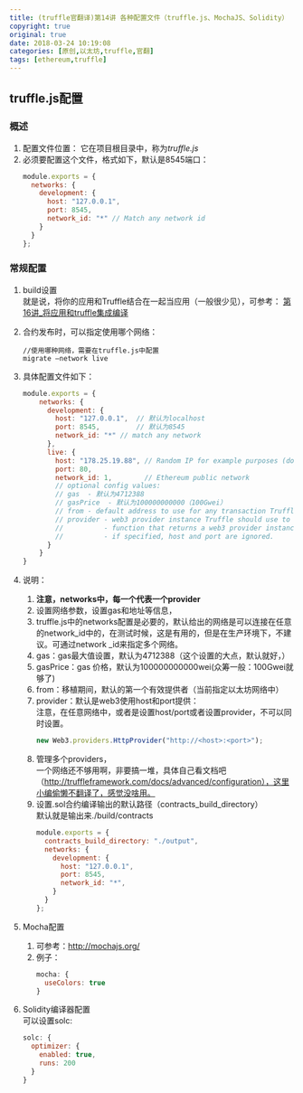 ```yaml
---
title: (truffle官翻译)第14讲 各种配置文件（truffle.js、MochaJS、Solidity）
copyright: true
original: true
date: 2018-03-24 10:19:08
categories: [原创,以太坊,truffle,官翻]
tags: [ethereum,truffle]
---
```

## truffle.js配置
### 概述  
1. 配置文件位置：
它在项目根目录中，称为*truffle.js*
2. 必须要配置这个文件，格式如下，默认是8545端口：  
    ```js
    module.exports = {
      networks: {
        development: {
          host: "127.0.0.1",
          port: 8545,
          network_id: "*" // Match any network id
        }
      }
    };
    ```
### 常规配置
1. build设置  
就是说，将你的应用和Truffle结合在一起当应用（一般很少见），可参考：
[第16讲_将应用和truffle集成编译](/doc/truffle/doc/第16讲_将应用和truffle集成编译.md)  
2. 合约发布时，可以指定使用哪个网络：  
    ```
    //使用哪种网络，需要在truffle.js中配置
    migrate —network live  
    ```
3. 具体配置文件如下：  
    ```js
    module.exports = {
        networks: {
          development: {
            host: "127.0.0.1",  // 默认为localhost
            port: 8545,         // 默认为8545
            network_id: "*" // match any network
          },
          live: {
            host: "178.25.19.88", // Random IP for example purposes (do not use)
            port: 80,
            network_id: 1,        // Ethereum public network
            // optional config values:
            // gas  - 默认为4712388  
            // gasPrice  - 默认为100000000000（100Gwei）
            // from - default address to use for any transaction Truffle makes during migrations
            // provider - web3 provider instance Truffle should use to talk to the Ethereum network.
            //          - function that returns a web3 provider instance (see below.)
            //          - if specified, host and port are ignored.
          }
        }
    }
    ```

4. 说明：
    1. **注意，networks中，每一个代表一个provider**
    2. 设置网络参数，设置gas和地址等信息，
    3. truffle.js中的networks配置是必要的，默认给出的网络是可以连接在任意的network_id中的，在测试时候，这是有用的，但是在生产环境下，不建议。可通过network _id来指定多个网络。
    4. gas：gas最大值设置，默认为4712388（这个设置的大点，默认就好，）
    5. gasPrice：gas 价格，默认为100000000000wei(众筹一般：100Gwei就够了)
    6. from：移植期间，默认的第一个有效提供者（当前指定以太坊网络中）
    7. provider：默认是web3使用host和port提供：    
    注意，在任意网络中，或者是设置host/port或者设置provider，不可以同时设置。
        ```js
        new Web3.providers.HttpProvider("http://<host>:<port>");
        ```  
    8. 管理多个providers，  
    一个网络还不够用啊，非要搞一堆，具体自己看文档吧（http://truffleframework.com/docs/advanced/configuration），这里小编偷懒不翻译了，感觉没啥用。
    9. 设置.sol合约编译输出的默认路径（contracts_build_directory）  
    默认就是输出来./build/contracts  
        ```js
        module.exports = {
          contracts_build_directory: "./output",
          networks: {
            development: {
              host: "127.0.0.1",
              port: 8545,
              network_id: "*",
            }
          }
        };
        ```
2. Mocha配置
    1. 可参考：http://mochajs.org/
    2. 例子：  
        ```js
        mocha: {
          useColors: true
        }
        ```
3. Solidity编译器配置  
可以设置solc:  
    ```js
    solc: {
      optimizer: {
        enabled: true,
        runs: 200
      }
    }
    ```